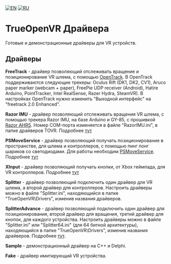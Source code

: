 ﻿[![EN](https://user-images.githubusercontent.com/9499881/33184537-7be87e86-d096-11e7-89bb-f3286f752bc6.png)](https://github.com/TrueOpenVR/TrueOpenVR-Drivers/blob/master/README.md)
[![RU](https://user-images.githubusercontent.com/9499881/27683795-5b0fbac6-5cd8-11e7-929c-057833e01fb1.png)](https://github.com/TrueOpenVR/TrueOpenVR-Drivers/blob/master/README.RU.md)
# TrueOpenVR Драйвера
Готовые и демонстрационные драйверы для VR устройств.

## Драйверы
**FreeTrack** - драйвер позволяющий отслеживать вращение и позиционирование VR шлема, с помощью [OpenTrack](https://github.com/opentrack/opentrack/). В OpenTrack поддерживаются следующие трекеры: Oculus Rift (DK1, DK2, CV1), Aruco paper marker (webcam + paper), FreePie UDP receiver (Android), Hatire Arduino, PointTracker, Intel RealSense, Razer Hydra, SteamVR). В настройках OpenTrack нужно изменить "Выходной интерфейс" на "freetrack 2.0 Enhanced".

**Razor IMU** - драйвер позволяющий отслеживать вращения VR шлема, с помощью трекера Razor IMU, на базе Arduino и GY-85, с прошивкой [Razor AHRS](https://github.com/Razor-AHRS/razor-9dof-ahrs/tree/master/Arduino). Номер COM-порта изменяется в файле "RazorIMU.ini", в папке драйверов TOVR. Подробнее [тут](https://github.com/TrueOpenVR/TrueOpenVR-Drivers/tree/master/C%2B%2B/RazorIMU)

**PSMoveService** - драйвер позволяющий получать позиционирование в пространстве, для шлема и контроллеров, с помощью пинг понг шариков со светодиодами. Для работы необходим [PSMoveService](https://github.com/cboulay/PSMoveService). Подробнее [тут](https://github.com/TrueOpenVR/TrueOpenVR-Drivers/tree/master/C%2B%2B/PSMoveService)

**XInput** - драйвер позволяющий получать кнопки, от Xbox геймпада, для VR контроллеров. Подробнее [тут](https://github.com/TrueOpenVR/TrueOpenVR-Drivers/tree/master/C%2B%2B/XInput)

**Splitter** - драйвер позволяющий подключить один драйвер для VR шлема, а второй драйвер для контроллеров. Настроить драйверы можно в файле "Splitter.ini", находяющийся в папке "TrueOpenVR\Drivers", изменив названия драйверов.

**SplitterAdvance** - драйвер позволяющий подключить один драйвер для позиционирования, второй драйвер для вращения, третий драйвер для кнопок, для каждого устройства. Настроить драйверы можно в файле "Splitter.ini" или "Splitter64.ini" (для 64 битной архитектуры), находяющийся в папке "TrueOpenVR\Drivers", изменив названия драйверов. Подробнее [тут](https://github.com/TrueOpenVR/TrueOpenVR-Drivers/blob/master/Delphi/SplitterAdvance/blob/master/README.RU.md).

**Sample** - демонстрационный драйвер на С++ и Delphi. 

**Fake** - драйвер имитирующий VR устройства.

